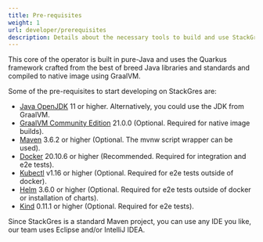 ```yaml
---
title: Pre-requisites
weight: 1
url: developer/prerequisites
description: Details about the necessary tools to build and use StackGres.
---
```


This core of the operator is built in pure-Java and uses the Quarkus framework crafted from the best of breed Java libraries and standards and compiled to native image using GraalVM.

Some of the pre-requisites to start developing on StackGres are:

* [Java OpenJDK](https://adoptium.net/) 11 or higher. Alternatively, you could use the JDK from GraalVM.
* [GraalVM Community Edition](https://github.com/graalvm/graalvm-ce-builds/releases/tag/vm-21.0.0.2) 21.0.0 (Optional. Required for native image builds).
* [Maven](https://maven.apache.org/) 3.6.2 or higher (Optional. The mvnw script wrapper can be used).
* [Docker](https://docs.docker.com/install/) 20.10.6 or higher (Recommended. Required for integration and e2e tests).
* [Kubectl](https://kubernetes.io/docs/tasks/tools/install-kubectl/) v1.16 or higher (Optional. Required for e2e tests outside of docker).
* [Helm](https://helm.sh/docs/intro/install/) 3.6.0 or higher (Optional. Required for e2e tests outside of docker or installation of charts).
* [Kind](https://github.com/kubernetes-sigs/kind) 0.11.1 or higher (Optional. Required for e2e tests).

Since StackGres is a standard Maven project, you can use any IDE you like, our team uses Eclipse and/or IntelliJ IDEA.
